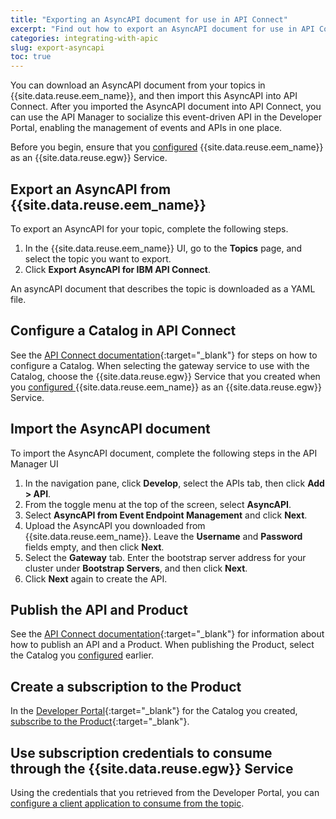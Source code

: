 ```yaml
---
title: "Exporting an AsyncAPI document for use in API Connect"
excerpt: "Find out how to export an AsyncAPI document for use in API Connect."
categories: integrating-with-apic
slug: export-asyncapi
toc: true
---
```


You can download an AsyncAPI document from your topics in {{site.data.reuse.eem_name}}, and then import this AsyncAPI into API Connect. After you imported the AsyncAPI document into API Connect, you can use the API Manager to socialize this event-driven API in the Developer Portal, enabling the management of events and APIs in one place.

Before you begin, ensure that you [configured](../configure-eem-for-apic) {{site.data.reuse.eem_name}} as an {{site.data.reuse.egw}} Service.

## Export an AsyncAPI from {{site.data.reuse.eem_name}}

To export an AsyncAPI for your topic, complete the following steps.

1. In the {{site.data.reuse.eem_name}} UI, go to the **Topics** page, and select the topic you want to export.
2. Click **Export AsyncAPI for IBM API Connect**.

An asyncAPI document that describes the topic is downloaded as a YAML file.

## Configure a Catalog in API Connect

See the [API Connect documentation](https://www.ibm.com/docs/en/api-connect/10.0.x?topic=catalogs-creating-configuring){:target="_blank"} for steps on how to configure a Catalog. When selecting the gateway service to use with the Catalog, choose the {{site.data.reuse.egw}} Service that you created when you [configured ](../configure-EEM-for-APIC) {{site.data.reuse.eem_name}} as an {{site.data.reuse.egw}} Service.

## Import the AsyncAPI document

To import the AsyncAPI document, complete the following steps in the API Manager UI

1. In the navigation pane, click **Develop**, select the APIs tab, then click **Add > API**.
2. From the toggle menu at the top of the screen, select **AsyncAPI**.
3. Select **AsyncAPI from Event Endpoint Management** and click **Next**.
4. Upload the AsyncAPI you downloaded from {{site.data.reuse.eem_name}}. Leave the **Username** and **Password** fields empty, and then click **Next**.
5. Select the **Gateway** tab. Enter the bootstrap server address for your cluster under **Bootstrap Servers**, and then click **Next**.
6. Click **Next** again to create the API.

## Publish the API and Product

See the [API Connect documentation](https://www.ibm.com/docs/en/api-connect/10.0.x?topic=definitions-publishing-api){:target="_blank"} for information about how to publish an API and a Product. When publishing the Product, select the Catalog you [configured](#configure-a-catalog-in-api-connect) earlier.

## Create a subscription to the Product

In the [Developer Portal](https://www.ibm.com/docs/en/api-connect/10.0.x?topic=developer-portal-socialize-your-apis){:target="_blank"} for the Catalog you created, [subscribe to the Product](https://www.ibm.com/docs/en/api-connect/10.0.x?topic=portal-exploring-apis-products-in-developer){:target="_blank"}.


## Use subscription credentials to consume through the {{site.data.reuse.egw}} Service

Using the credentials that you retrieved from the Developer Portal, you can [configure a client application to consume from the topic](../../consume-subscribe/setting-your-application-to-consume).